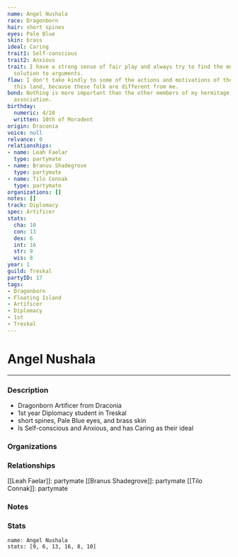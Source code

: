 ```yaml
---
name: Angel Nushala
race: Dragonborn
hair: short spines
eyes: Pale Blue
skin: brass
ideal: Caring
trait1: Self-conscious
trait2: Anxious
trait: I have a strong sense of fair play and always try to find the most equitable
  solution to arguments.
flaw: I don't take kindly to some of the actions and motivations of the people of
  this land, because these folk are different from me.
bond: Nothing is more important than the other members of my hermitage, order, or
  association.
birthday:
  numeric: 4/10
  written: 10th of Moradent
origin: Draconia
voice: null
relvance: 0
relationships:
- name: Leah Faelar
  type: partymate
- name: Branus Shadegrove
  type: partymate
- name: Tilo Connak
  type: partymate
organizations: []
notes: []
track: Diplomacy
spec: Artificer
stats:
  cha: 10
  con: 13
  dex: 6
  int: 16
  str: 9
  wis: 8
year: 1
guild: Treskal
partyID: 17
tags:
- Dragonborn
- Floating Island
- Artificer
- Diplomacy
- 1st
- Treskal
---
```

# Angel Nushala
---
### Description
- Dragonborn Artificer from Draconia
- 1st year Diplomacy student in Treskal
- short spines, Pale Blue eyes, and brass skin
- Is Self-conscious and Anxious, and has Caring as their ideal

### Organizations

### Relationships
[[Leah Faelar]]: partymate
[[Branus Shadegrove]]: partymate
[[Tilo Connak]]: partymate

### Notes

### Stats
```statblock
name: Angel Nushala
stats: [9, 6, 13, 16, 8, 10]
```